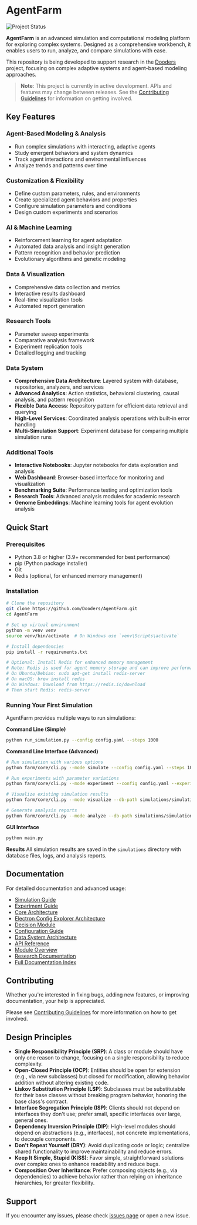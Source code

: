 # AgentFarm

![Project Status](https://img.shields.io/badge/status-in%20development-orange)

**AgentFarm** is an advanced simulation and computational modeling platform for exploring complex systems. Designed as a comprehensive workbench, it enables users to run, analyze, and compare simulations with ease.

This repository is being developed to support research in the [Dooders](https://github.com/Dooders) project, focusing on complex adaptive systems and agent-based modeling approaches.

> **Note**: This project is currently in active development. APIs and features may change between releases. See the [Contributing Guidelines](CONTRIBUTING.md) for information on getting involved.

## Key Features

### Agent-Based Modeling & Analysis
- Run complex simulations with interacting, adaptive agents
- Study emergent behaviors and system dynamics
- Track agent interactions and environmental influences
- Analyze trends and patterns over time

### Customization & Flexibility
- Define custom parameters, rules, and environments
- Create specialized agent behaviors and properties
- Configure simulation parameters and conditions
- Design custom experiments and scenarios

### AI & Machine Learning
- Reinforcement learning for agent adaptation
- Automated data analysis and insight generation
- Pattern recognition and behavior prediction
- Evolutionary algorithms and genetic modeling

### Data & Visualization
- Comprehensive data collection and metrics
- Interactive results dashboard
- Real-time visualization tools
- Automated report generation

### Research Tools
- Parameter sweep experiments
- Comparative analysis framework
- Experiment replication tools
- Detailed logging and tracking

### Data System
- **Comprehensive Data Architecture**: Layered system with database, repositories, analyzers, and services
- **Advanced Analytics**: Action statistics, behavioral clustering, causal analysis, and pattern recognition
- **Flexible Data Access**: Repository pattern for efficient data retrieval and querying
- **High-Level Services**: Coordinated analysis operations with built-in error handling
- **Multi-Simulation Support**: Experiment database for comparing multiple simulation runs

### Additional Tools
- **Interactive Notebooks**: Jupyter notebooks for data exploration and analysis
- **Web Dashboard**: Browser-based interface for monitoring and visualization
- **Benchmarking Suite**: Performance testing and optimization tools
- **Research Tools**: Advanced analysis modules for academic research
- **Genome Embeddings**: Machine learning tools for agent evolution analysis

## Quick Start

### Prerequisites
- Python 3.8 or higher (3.9+ recommended for best performance)
- pip (Python package installer)
- Git
- Redis (optional, for enhanced memory management)

### Installation

```bash
# Clone the repository
git clone https://github.com/Dooders/AgentFarm.git
cd AgentFarm

# Set up virtual environment
python -m venv venv
source venv/bin/activate  # On Windows use `venv\Scripts\activate`

# Install dependencies
pip install -r requirements.txt

# Optional: Install Redis for enhanced memory management
# Note: Redis is used for agent memory storage and can improve performance
# On Ubuntu/Debian: sudo apt-get install redis-server
# On macOS: brew install redis
# On Windows: Download from https://redis.io/download
# Then start Redis: redis-server
```

### Running Your First Simulation

AgentFarm provides multiple ways to run simulations:

**Command Line (Simple)**
```bash
python run_simulation.py --config config.yaml --steps 1000
```

**Command Line Interface (Advanced)**
```bash
# Run simulation with various options
python farm/core/cli.py --mode simulate --config config.yaml --steps 1000

# Run experiments with parameter variations
python farm/core/cli.py --mode experiment --config config.yaml --experiment-name test --iterations 3

# Visualize existing simulation results
python farm/core/cli.py --mode visualize --db-path simulations/simulation.db

# Generate analysis reports
python farm/core/cli.py --mode analyze --db-path simulations/simulation.db
```

**GUI Interface**
```bash
python main.py
```

**Results**
All simulation results are saved in the `simulations` directory with database files, logs, and analysis reports.

## Documentation

For detailed documentation and advanced usage:
- [Simulation Guide](docs/SimulationQuickStart.md)
- [Experiment Guide](docs/ExperimentQuickStart.md)
- [Core Architecture](docs/core_architecture.md)
- [Electron Config Explorer Architecture](docs/electron/config_explorer_architecture.md)
- [Decision Module](farm/core/decision/README.md)
- [Configuration Guide](docs/configuration_guide.md)
- [Data System Architecture](docs/data/data_api.md)
- [API Reference](docs/api_reference.md)
- [Module Overview](docs/module_overview.md)
- [Research Documentation](docs/research.md)
- [Full Documentation Index](docs/README.md)

## Contributing

Whether you're interested in fixing bugs, adding new features, or improving documentation, your help is appreciated.

Please see [Contributing Guidelines](CONTRIBUTING.md) for more information on how to get involved.

## Design Principles

- **Single Responsibility Principle (SRP)**: A class or module should have only one reason to change, focusing on a single responsibility to reduce complexity.
- **Open-Closed Principle (OCP)**: Entities should be open for extension (e.g., via new subclasses) but closed for modification, allowing behavior addition without altering existing code.
- **Liskov Substitution Principle (LSP)**: Subclasses must be substitutable for their base classes without breaking program behavior, honoring the base class's contract.
- **Interface Segregation Principle (ISP)**: Clients should not depend on interfaces they don't use; prefer small, specific interfaces over large, general ones.
- **Dependency Inversion Principle (DIP)**: High-level modules should depend on abstractions (e.g., interfaces), not concrete implementations, to decouple components.
- **Don't Repeat Yourself (DRY)**: Avoid duplicating code or logic; centralize shared functionality to improve maintainability and reduce errors.
- **Keep It Simple, Stupid (KISS)**: Favor simple, straightforward solutions over complex ones to enhance readability and reduce bugs.
- **Composition Over Inheritance**: Prefer composing objects (e.g., via dependencies) to achieve behavior rather than relying on inheritance hierarchies, for greater flexibility.

## Support

If you encounter any issues, please check [issues page](https://github.com/Dooders/AgentFarm/issues) or open a new issue.